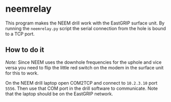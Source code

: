 # neemrelay
This program makes the NEEM drill work with the EastGRIP surface unit. By running the `neemrelay.py` script the serial connection from the hole is bound to a TCP port.

## How to do it
*Note:* Since NEEM uses the downhole frequencies for the uphole and vice versa you need to flip the little red switch on the modem in the surface unit for this to work.

On the NEEM drill laptop open COM2TCP and connect to `10.2.3.10` port `5556`. Then use that COM port in the drill software to communicate. Note that the laptop should be on the EastGRIP network.
